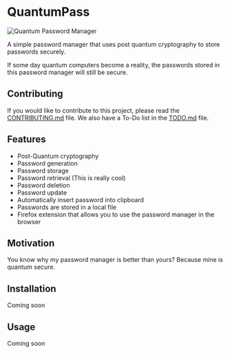 # QuantumPass

![Quantum Password Manager](./assets/main_pic.png)

A simple password manager that uses post quantum cryptography to store passwords securely. 

If some day quantum computers become a reality, the passwords stored in this password manager will still be secure.

## Contributing

If you would like to contribute to this project, please read the [CONTRIBUTING.md](CONTRIBUTING.md) file. We also have a To-Do list in the [TODO.md](TODO.md) file.

## Features

- Post-Quantum cryptography
- Password generation
- Password storage
- Password retrieval (This is really cool)
- Password deletion
- Password update
- Automatically insert password into clipboard
- Passwords are stored in a local file
- Firefox extension that allows you to use the password manager in the browser

## Motivation

You know why my password manager is better than yours? Because mine is quantum secure.

## Installation

Coming soon

## Usage

Coming soon
